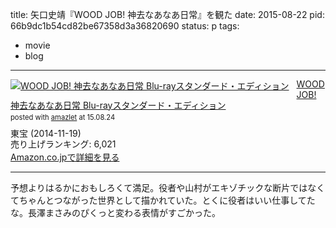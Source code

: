 title: 矢口史靖『WOOD JOB! 神去なあなあ日常』を観た
date: 2015-08-22
pid: 66b9dc1b54cd82be67358d3a36820690
status: p
tags:
- movie
- blog
---

<div class="amazlet-box" style="margin-bottom:0px;"><div class="amazlet-image" style="float:left;margin:0px 12px 1px 0px;"><a href="http://www.amazon.co.jp/exec/obidos/ASIN/B00MGL22C0/dotimpact-22/ref=nosim/" name="amazletlink" target="_blank"><img src="http://ecx.images-amazon.com/images/I/61Rxshyp-WL._SL160_.jpg" alt="WOOD JOB! 神去なあなあ日常 Blu-rayスタンダード・エディション" style="border: none;" /></a></div><div class="amazlet-info" style="line-height:120%; margin-bottom: 10px"><div class="amazlet-name" style="margin-bottom:10px;line-height:120%"><a href="http://www.amazon.co.jp/exec/obidos/ASIN/B00MGL22C0/dotimpact-22/ref=nosim/" name="amazletlink" target="_blank">WOOD JOB! 神去なあなあ日常 Blu-rayスタンダード・エディション</a><div class="amazlet-powered-date" style="font-size:80%;margin-top:5px;line-height:120%">posted with <a href="http://www.amazlet.com/" title="amazlet" target="_blank">amazlet</a> at 15.08.24</div></div><div class="amazlet-detail">東宝 (2014-11-19)<br />売り上げランキング: 6,021<br /></div><div class="amazlet-sub-info" style="float: left;"><div class="amazlet-link" style="margin-top: 5px"><a href="http://www.amazon.co.jp/exec/obidos/ASIN/B00MGL22C0/dotimpact-22/ref=nosim/" name="amazletlink" target="_blank">Amazon.co.jpで詳細を見る</a></div></div></div><div class="amazlet-footer" style="clear: left"></div></div>

----

予想よりはるかにおもしろくて満足。役者や山村がエキゾチックな断片ではなくてちゃんとつながった世界として描かれていた。とくに役者はいい仕事してたな。長澤まさみのぴくっと変わる表情がすごかった。

